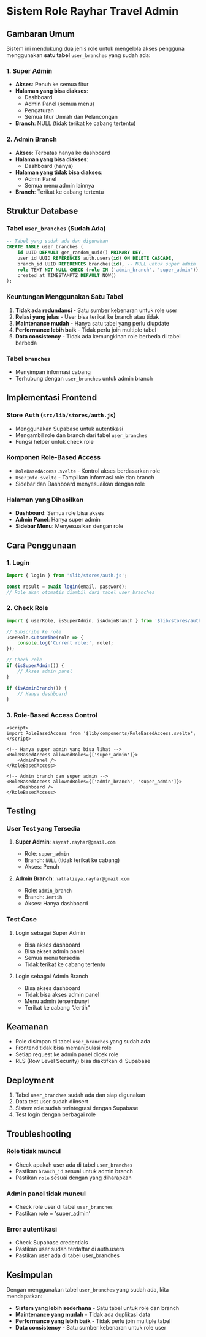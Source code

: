 # Sistem Role Rayhar Travel Admin

## Gambaran Umum

Sistem ini mendukung dua jenis role untuk mengelola akses pengguna menggunakan **satu tabel** `user_branches` yang sudah ada:

### 1. Super Admin
- **Akses**: Penuh ke semua fitur
- **Halaman yang bisa diakses**:
  - Dashboard
  - Admin Panel (semua menu)
  - Pengaturan
  - Semua fitur Umrah dan Pelancongan
- **Branch**: NULL (tidak terikat ke cabang tertentu)

### 2. Admin Branch
- **Akses**: Terbatas hanya ke dashboard
- **Halaman yang bisa diakses**:
  - Dashboard (hanya)
- **Halaman yang tidak bisa diakses**:
  - Admin Panel
  - Semua menu admin lainnya
- **Branch**: Terikat ke cabang tertentu

## Struktur Database

### Tabel `user_branches` (Sudah Ada)
```sql
-- Tabel yang sudah ada dan digunakan
CREATE TABLE user_branches (
    id UUID DEFAULT gen_random_uuid() PRIMARY KEY,
    user_id UUID REFERENCES auth.users(id) ON DELETE CASCADE,
    branch_id UUID REFERENCES branches(id), -- NULL untuk super admin
    role TEXT NOT NULL CHECK (role IN ('admin_branch', 'super_admin')),
    created_at TIMESTAMPTZ DEFAULT NOW()
);
```

### Keuntungan Menggunakan Satu Tabel
1. **Tidak ada redundansi** - Satu sumber kebenaran untuk role user
2. **Relasi yang jelas** - User bisa terikat ke branch atau tidak
3. **Maintenance mudah** - Hanya satu tabel yang perlu diupdate
4. **Performance lebih baik** - Tidak perlu join multiple tabel
5. **Data consistency** - Tidak ada kemungkinan role berbeda di tabel berbeda

### Tabel `branches`
- Menyimpan informasi cabang
- Terhubung dengan `user_branches` untuk admin branch

## Implementasi Frontend

### Store Auth (`src/lib/stores/auth.js`)
- Menggunakan Supabase untuk autentikasi
- Mengambil role dan branch dari tabel `user_branches`
- Fungsi helper untuk check role

### Komponen Role-Based Access
- `RoleBasedAccess.svelte` - Kontrol akses berdasarkan role
- `UserInfo.svelte` - Tampilkan informasi role dan branch
- Sidebar dan Dashboard menyesuaikan dengan role

### Halaman yang Dihasilkan
- **Dashboard**: Semua role bisa akses
- **Admin Panel**: Hanya super admin
- **Sidebar Menu**: Menyesuaikan dengan role

## Cara Penggunaan

### 1. Login
```javascript
import { login } from '$lib/stores/auth.js';

const result = await login(email, password);
// Role akan otomatis diambil dari tabel user_branches
```

### 2. Check Role
```javascript
import { userRole, isSuperAdmin, isAdminBranch } from '$lib/stores/auth.js';

// Subscribe ke role
userRole.subscribe(role => {
    console.log('Current role:', role);
});

// Check role
if (isSuperAdmin()) {
    // Akses admin panel
}

if (isAdminBranch()) {
    // Hanya dashboard
}
```

### 3. Role-Based Access Control
```svelte
<script>
import RoleBasedAccess from '$lib/components/RoleBasedAccess.svelte';
</script>

<!-- Hanya super admin yang bisa lihat -->
<RoleBasedAccess allowedRoles={['super_admin']}>
    <AdminPanel />
</RoleBasedAccess>

<!-- Admin branch dan super admin -->
<RoleBasedAccess allowedRoles={['admin_branch', 'super_admin']}>
    <Dashboard />
</RoleBasedAccess>
```

## Testing

### User Test yang Tersedia
1. **Super Admin**: `asyraf.rayhar@gmail.com`
   - Role: `super_admin`
   - Branch: `NULL` (tidak terikat ke cabang)
   - Akses: Penuh

2. **Admin Branch**: `nathalieya.rayhar@gmail.com`
   - Role: `admin_branch`
   - Branch: `Jertih`
   - Akses: Hanya dashboard

### Test Case
1. Login sebagai Super Admin
   - Bisa akses dashboard
   - Bisa akses admin panel
   - Semua menu tersedia
   - Tidak terikat ke cabang tertentu

2. Login sebagai Admin Branch
   - Bisa akses dashboard
   - Tidak bisa akses admin panel
   - Menu admin tersembunyi
   - Terikat ke cabang "Jertih"

## Keamanan

- Role disimpan di tabel `user_branches` yang sudah ada
- Frontend tidak bisa memanipulasi role
- Setiap request ke admin panel dicek role
- RLS (Row Level Security) bisa diaktifkan di Supabase

## Deployment

1. Tabel `user_branches` sudah ada dan siap digunakan
2. Data test user sudah diinsert
3. Sistem role sudah terintegrasi dengan Supabase
4. Test login dengan berbagai role

## Troubleshooting

### Role tidak muncul
- Check apakah user ada di tabel `user_branches`
- Pastikan `branch_id` sesuai untuk admin branch
- Pastikan `role` sesuai dengan yang diharapkan

### Admin panel tidak muncul
- Check role user di tabel `user_branches`
- Pastikan role = 'super_admin'

### Error autentikasi
- Check Supabase credentials
- Pastikan user sudah terdaftar di auth.users
- Pastikan user ada di tabel user_branches

## Kesimpulan

Dengan menggunakan tabel `user_branches` yang sudah ada, kita mendapatkan:
- **Sistem yang lebih sederhana** - Satu tabel untuk role dan branch
- **Maintenance yang mudah** - Tidak ada duplikasi data
- **Performance yang lebih baik** - Tidak perlu join multiple tabel
- **Data consistency** - Satu sumber kebenaran untuk role user

